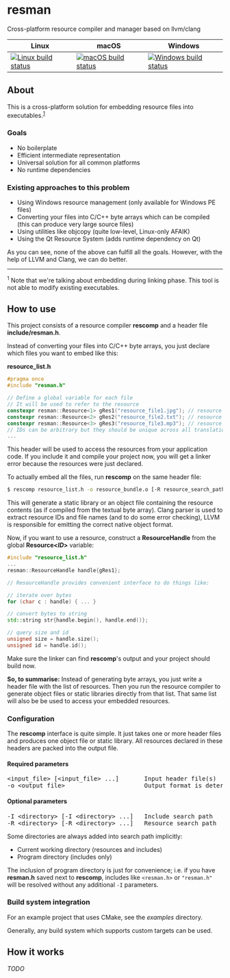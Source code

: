 # resman

Cross-platform resource compiler and manager based on llvm/clang

| Linux | macOS | Windows |
| ----- | ----- | ------- |
| [![Linux build status](https://travis-matrix-badges.herokuapp.com/repos/nohajc/resman/branches/master/2)](https://travis-ci.org/nohajc/resman) | [![macOS build status](https://travis-matrix-badges.herokuapp.com/repos/nohajc/resman/branches/master/1)](https://travis-ci.org/nohajc/resman) | [![Windows build status](https://ci.appveyor.com/api/projects/status/github/nohajc/resman?branch=master&svg=true)](https://ci.appveyor.com/project/nohajc/resman) |

## About

This is a cross-platform solution for embedding resource files into executables.<sup>[1](#footnote1)</sup>

### Goals
* No boilerplate
* Efficient intermediate representation
* Universal solution for all common platforms
* No runtime dependencies

### Existing approaches to this problem
* Using Windows resource management (only available for Windows PE files)
* Converting your files into C/C++ byte arrays which can be compiled (this can produce very large source files)
* Using utilities like objcopy (quite low-level, Linux-only AFAIK)
* Using the Qt Resource System (adds runtime dependency on Qt)

As you can see, none of the above can fulfill all the goals.
However, with the help of LLVM and Clang, we can do better.

---------

<sup><a name="footnote1">1</a></sup> Note that we're talking about embedding during linking phase. This tool is not able to modify existing executables.

## How to use

This project consists of a resource compiler __rescomp__ and a header file __include/resman.h__.

Instead of converting your files into C/C++ byte arrays, you just declare
which files you want to embed like this:

__resource_list.h__
```c++
#pragma once
#include "resman.h"

// Define a global variable for each file
// It will be used to refer to the resource
constexpr resman::Resource<1> gRes1("resource_file1.jpg"); // resource with ID 1
constexpr resman::Resource<2> gRes2("resource_file2.txt"); // resource with ID 2
constexpr resman::Resource<3> gRes3("resource_file3.mp3"); // resource with ID 3
// IDs can be arbitrary but they should be unique across all translation units in your project
...
```
This header will be used to access the resources from your application code. If you include it and compile your project now, you will get a linker error because the resources were just declared.

To actually embed all the files, run __rescomp__ on the same header file:
```sh
$ rescomp resource_list.h -o resource_bundle.o [-R resource_search_path] [-I resman_include_path]
```
This will generate a static library or an object file containing the resource contents (as if compiled from the textual byte array). Clang parser is used to extract resource IDs and file names (and to do some error checking), LLVM is responsible for emitting the correct native object format.

Now, if you want to use a resource, construct a __ResourceHandle__ from the global __Resource<_ID_>__ variable:
```c++
#include "resource_list.h"
...
resman::ResourceHandle handle{gRes1};

// ResourceHandle provides convenient interface to do things like:

// iterate over bytes
for (char c : handle) { ... }

// convert bytes to string
std::string str{handle.begin(), handle.end()};

// query size and id
unsigned size = handle.size();
unsigned id = handle.id();

```

Make sure the linker can find __rescomp__'s output and your project should build now.

__So, to summarise:__ Instead of generating byte arrays, you just write a header file with the list of resources.
Then you run the resource compiler to generate object files or static libraries directly from that list.
That same list will also be be used to access your embedded resources.

### Configuration
The __rescomp__ interface is quite simple. It just takes one or more header files and produces one object file or static library. All resources declared in these headers are packed into the output file.

#### Required parameters
<pre>
&lt;input_file&gt; [&lt;input_file&gt; ...]       Input header file(s)
-o &lt;output_file&gt;                      Output format is determined from the file extension you provide
</pre>
 
#### Optional parameters
<pre>
-I &lt;directory&gt; [-I &lt;directory&gt; ...]   Include search path
-R &lt;directory&gt; [-R &lt;directory&gt; ...]   Resource search path
</pre>
 
Some directories are always added into search path implicitly:
* Current working directory (resources and includes)
* Program directory (includes only)

The inclusion of program directory is just for convenience; i.e. if you have __resman.h__ saved next to __rescomp__, includes like ```<resman.h>``` or ```"resman.h"``` will be resolved without any additional ```-I``` parameters.

### Build system integration
For an example project that uses CMake, see the _examples_ directory.

Generally, any build system which supports custom targets can be used.

## How it works
_TODO_
